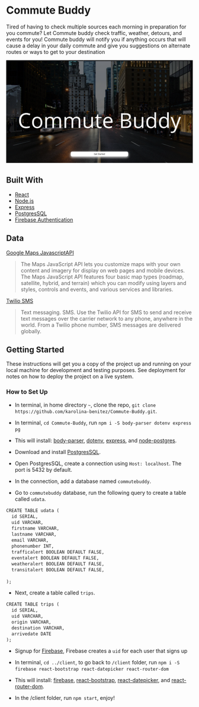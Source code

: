 # Commute Buddy

Tired of having to check multiple sources each morning in preparation for you commute? Let Commute buddy check traffic, weather, detours, and events for you! Commute buddy will notify you if anything occurs that will cause a delay in your daily commute and give you suggestions on alternate routes or ways to get to your destination

<img src="./commuteBuddy.png" alt="Commute Budy Landing Page Screenshot" />

## Built With

* [React](https://reactjs.org/)
* [Node.js](https://nodejs.org/)
* [Express](https://expressjs.com/)
* [PostgresSQL](https://www.postgresql.org/)
* [Firebase Authentication](https://firebase.google.com/docs/auth)


## Data

[Google Maps JavascriptAPI](https://developers.google.com/maps/documentation/javascript/tutorial)

> The Maps JavaScript API lets you customize maps with your own content and imagery for display on web pages and mobile devices. The Maps JavaScript API features four basic map types (roadmap, satellite, hybrid, and terrain) which you can modify using layers and styles, controls and events, and various services and libraries.

[Twilio SMS](https://www.twilio.com/docs/sms)

> Text messaging. SMS. Use the Twilio API for SMS to send and receive text messages over the carrier network to any phone, anywhere in the world. From a Twilio phone number, SMS messages are delivered globally.

## Getting Started

These instructions will get you a copy of the project up and running on your local machine for development and testing purposes. See deployment for notes on how to deploy the project on a live system.

### How to Set Up

- In terminal, in home directory `~`, clone the repo, `git clone https://github.com/karolina-benitez/Commute-Buddy.git`.
- In terminal, `cd Commute-Buddy`, run `npm i -S body-parser dotenv express pg` 
- This will install: [body-parser](https://github.com/expressjs/body-parser), [dotenv](https://www.npmjs.com/package/dotenv), [express](https://expressjs.com/), and [node-postgres](https://www.npmjs.com/package/pg).

- Download and install [PostgresSQL](https://www.postgresql.org/).
- Open PostgresSQL, create a connection using `Host: localhost`. The port is 5432 by default.
- In the connection, add a database named `commutebuddy`.
- Go to `commutebuddy` database, run the following query to create a table called `udata`.

```
CREATE TABLE udata (
  id SERIAL,
  uid VARCHAR, 
  firstname VARCHAR, 
  lastname VARCHAR,
  email VARCHAR,
  phonenumber INT,
  trafficalert BOOLEAN DEFAULT FALSE,
  eventalert BOOLEAN DEFAULT FALSE,
  weatheralert BOOLEAN DEFAULT FALSE,
  transitalert BOOLEAN DEFAULT FALSE,

);
```

- Next, create a table called `trips`.

```
CREATE TABLE trips (
  id SERIAL,
  uid VARCHAR, 
  origin VARCHAR, 
  destination VARCHAR, 
  arrivedate DATE
);
```

- Signup for [Firebase](https://firebase.google.com/docs/auth), Firebase creates a `uid` for each user that signs up

- In terminal, `cd ../client`, to go back to `/client` folder, run `npm i -S firebase react-bootstrap react-datepicker react-router-dom` 
- This will install: [firebase](https://firebase.google.com), [react-bootstrap](https://react-bootstrap.github.io/), [react-datepicker](https://www.npmjs.com/package/react-datepicker), and [react-router-dom](https://www.npmjs.com/package/react-router-dom).

- In the /client folder, run `npm start`, enjoy!
